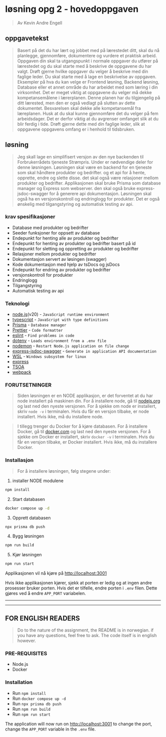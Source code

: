 # løsning opg 2 - hovedoppgaven

> Av Kevin Andre Engell

## oppgavetekst

> Basert på det du har lært og jobbet med på lærestedet ditt, skal du nå planlegge, gjennomføre, dokumentere og vurdere et praktisk arbeid. Oppgaven din skal ta utgangspunkt i normale oppgaver du utfører på lærestedet og du skal starte med å beskrive de oppgavene du har valgt. Drøft gjerne hvilke oppgaver du velger å beskrive med din faglige leder. Du skal starte med å lage en beskrivelse av oppgaven.
> Eksempler på hva du kan velge er Frontend løsning, Backend løsning, Database eller et annet område du har arbeidet med som læring i din virksomhet. Det er meget viktig at oppgavene du velger må dekke kompetansemålene i lærerplanen. Denne planen har du tilgjengelig på ditt lærested, men den er også vedlagt på slutten av dette dokumentet. Besvarelsen skal dekke alle kompetansemål fra læreplanen.
> Husk at du skal kunne gjennomføre det du velger på fem arbeidsdager. Det er derfor viktig at du avgrenser omfanget slik at du blir ferdig i tide. Drøft gjerne dette med din faglige leder, slik at oppgavene oppgavens omfang er i henhold til tidsbruken.

## løsning

> Jeg skall lage en simplifisert versjon av den nye backenden til Forbrukerrådets tjeneste Strømpris. Under er nødvendige deler for denne løsningen. Løsningen skal være en backend for en tjeneste som skal håndtere produkter og bedrifter. og et api for å hente, opprette, endre og slette disse. det skal også være relasjoner mellom produkter og bedrifter. Applikasjonen skal bruke Prisma som database manager og Express som webserver. den skal også bruke express-jsdoc-swagger for å generere api dokumentasjon. Løsningen skal også ha en versjonskontroll og endringlogg for produkter. Det er også ønskelig med tilgangstyring og automatisk testing av api.

### krav spesifikasjoner

-   Database med produkter og bedrifter
-   Seeder funksjoner for oppsett av database
-   Endepunkt for henting alle av produkter og bedrifter
-   Endepunkt for henting av produkter og bedrifter basert på id
-   Endepunkt for sletting og oppretting av produkter og bedrifter
-   Relasjoner mellom produkter og bedrifter
-   Dokumentasjon servert av løsingen (swagger)
-   Kode dokumentasjon med hjelp av tsDocs og jsDocs
-   Endepunkt for endring av produkter og bedrifter
-   versjonskontroll for produkter
-   Endringlogg
-   Tilgangstyring
-   Automatisk testing av api

### Teknologi

-   [node.js](https://nodejs.org/en)(v20) - `JavaScript runtime environment`
-   [typescript](https://www.typescriptlang.org) - `JavaScript with type definitions`
-   [Prisma](https://www.prisma.io) - `Database manager`
-   [Prettier](https://prettier.io) - `Code formatter`
-   [eslint](https://eslint.org) - `Find problems in code`
-   [dotenv](https://www.npmjs.com/package/dotenv) - `Loads environment from a .env file`
-   [nodemon](https://nodemon.io) - `Restart Node.js application on file change`
-   [express-jsdoc-swagger](https://brikev.github.io/express-jsdoc-swagger-docs/) - `Generate in application API documentation`
-   [WSL]() - `Windows subsystem for linux`
-   [express](https://expressjs.com/)
-   [TSOA](https://tsoa-community.github.io/docs/)
-   [webpack](https://webpack.js.org)

### FORUTSETNINGER

> Siden løsningen er en NODE applikasjon, er det forventet at du har node installert på maskinen din. For å installere node, gå til [nodejs.org](https://nodejs.org/en) og last ned den nyeste versjonen. For å sjekke om node er installert, skriv `node -v` i terminalen. Hvis du får en versjon tilbake, er node installert. Hvis ikke, må du installere node.

> I tillegg trenger du Docker for å kjøre databasen. For å installere Docker, gå til [docker.com](https://www.docker.com/products/docker-desktop) og last ned den nyeste versjonen. For å sjekke om Docker er installert, skriv `docker -v` i terminalen. Hvis du får en versjon tilbake, er Docker installert. Hvis ikke, må du installere Docker.

### Installasjon

> For å installere løsningen, følg stegene under:

1. installer NODE modulene

```bash
npm install
```

2. Start databasen

```bash
docker compose up -d
```

3. Opprett databasen

```bash
npx prisma db push
```

4. Bygg løsningen

```bash
npm run build
```

5. Kjør løsningen

```bash
npm run start
```

Applikasjonen vil nå kjøre på [http://localhost:3001](http://localhost:3001)

Hvis ikke applikasjonen kjører, sjekk at porten er ledig og at ingen andre prosesser bruker porten. Hvis det er tilfelle, endre porten i `.env` filen. Dette gjøres ved å endre `APP_PORT` variabelen.

---

---

## FOR ENGLISH READERS

> Do to the nature of the assignment, the README is in norwegian. if you have any questions, feel free to ask. The code itself is in english however.

### PRE-REQUISITES

-   Node.js
-   Docker

### Installation

-   Run `npm install`
-   Run `docker compose up -d`
-   Run `npx prisma db push`
-   Run `npm run build`
-   Run `npm run start`

The application will now run on [http://localhost:3001](http://localhost:3001)
to change the port, change the `APP_PORT` variable in the `.env` file.

